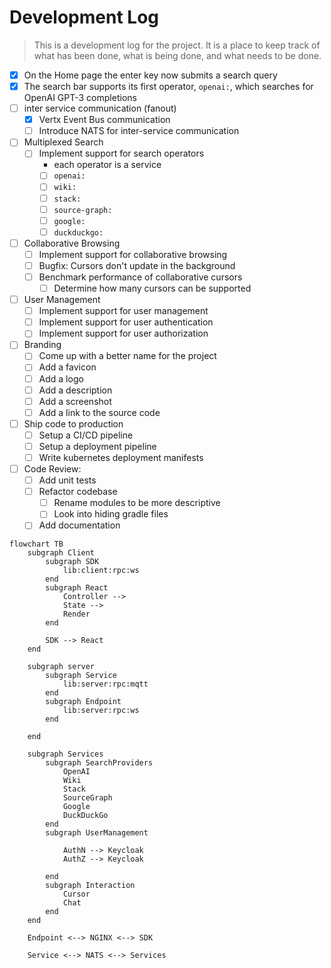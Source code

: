 # Development Log

> This is a development log for the project. It is a place to keep track of what
> has been done, what is being done, and what needs to be done.

- [x] On the Home page the enter key now submits a search query
- [x] The search bar supports its first operator, ```openai:```, which searches
  for OpenAI GPT-3 completions
- [ ] inter service communication (fanout)
    - [x] Vertx Event Bus communication
    - [ ] Introduce NATS for inter-service communication
- [ ] Multiplexed Search
    - [ ] Implement support for search operators
        - each operator is a service
        - [ ] ```openai:```
        - [ ] ```wiki:```
        - [ ] ```stack:```
        - [ ] ```source-graph:```
        - [ ] ```google:```
        - [ ] ```duckduckgo:```
- [ ] Collaborative Browsing
    - [ ] Implement support for collaborative browsing
    - [ ] Bugfix: Cursors don't update in the background
    - [ ] Benchmark performance of collaborative cursors
        - [ ] Determine how many cursors can be supported
- [ ] User Management
    - [ ] Implement support for user management
    - [ ] Implement support for user authentication
    - [ ] Implement support for user authorization
- [ ] Branding
    - [ ] Come up with a better name for the project
    - [ ] Add a favicon
    - [ ] Add a logo
    - [ ] Add a description
    - [ ] Add a screenshot
    - [ ] Add a link to the source code
- [ ] Ship code to production
    - [ ] Setup a CI/CD pipeline
    - [ ] Setup a deployment pipeline
    - [ ] Write kubernetes deployment manifests
- [ ] Code Review:
    - [ ] Add unit tests
    - [ ] Refactor codebase
        - [ ] Rename modules to be more descriptive
        - [ ] Look into hiding gradle files
    - [ ] Add documentation

````mermaid
flowchart TB
    subgraph Client
        subgraph SDK
            lib:client:rpc:ws
        end 
        subgraph React
            Controller -->
            State -->
            Render
        end
        
        SDK --> React
    end
    
    subgraph server
        subgraph Service
            lib:server:rpc:mqtt
        end
        subgraph Endpoint
            lib:server:rpc:ws
        end
        
    end
    
    subgraph Services
        subgraph SearchProviders
            OpenAI
            Wiki
            Stack
            SourceGraph
            Google
            DuckDuckGo
        end
        subgraph UserManagement
            
            AuthN --> Keycloak
            AuthZ --> Keycloak
            
        end
        subgraph Interaction
            Cursor
            Chat
        end
    end
    
    Endpoint <--> NGINX <--> SDK
    
    Service <--> NATS <--> Services



````